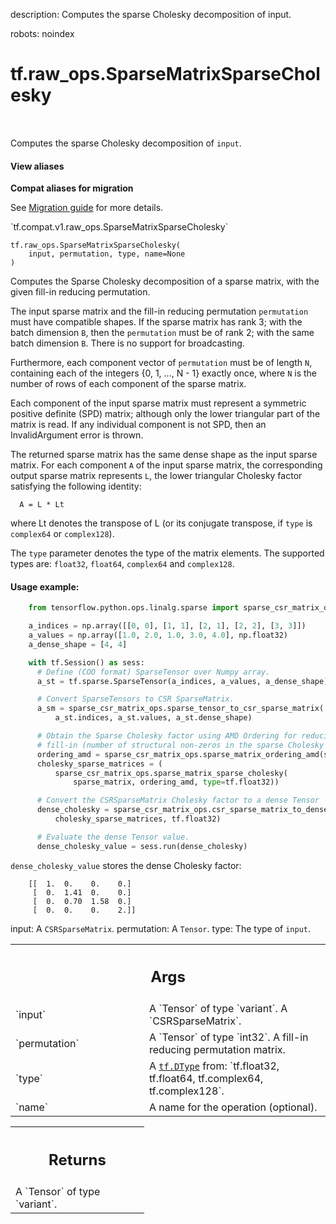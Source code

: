 description: Computes the sparse Cholesky decomposition of input.

robots: noindex

# tf.raw_ops.SparseMatrixSparseCholesky

<!-- Insert buttons and diff -->

<table class="tfo-notebook-buttons tfo-api nocontent" align="left">

</table>



Computes the sparse Cholesky decomposition of `input`.

<section class="expandable">
  <h4 class="showalways">View aliases</h4>
  <p>
<b>Compat aliases for migration</b>
<p>See
<a href="https://www.tensorflow.org/guide/migrate">Migration guide</a> for
more details.</p>
<p>`tf.compat.v1.raw_ops.SparseMatrixSparseCholesky`</p>
</p>
</section>

<pre class="devsite-click-to-copy prettyprint lang-py tfo-signature-link">
<code>tf.raw_ops.SparseMatrixSparseCholesky(
    input, permutation, type, name=None
)
</code></pre>



<!-- Placeholder for "Used in" -->

Computes the Sparse Cholesky decomposition of a sparse matrix, with the given
fill-in reducing permutation.

The input sparse matrix and the fill-in reducing permutation `permutation` must
have compatible shapes. If the sparse matrix has rank 3; with the batch
dimension `B`, then the `permutation` must be of rank 2; with the same batch
dimension `B`. There is no support for broadcasting.

Furthermore, each component vector of `permutation` must be of length `N`,
containing each of the integers {0, 1, ..., N - 1} exactly once, where `N` is
the number of rows of each component of the sparse matrix.

Each component of the input sparse matrix must represent a symmetric positive
definite (SPD) matrix; although only the lower triangular part of the matrix is
read. If any individual component is not SPD, then an InvalidArgument error is
thrown.

The returned sparse matrix has the same dense shape as the input sparse matrix.
For each component `A` of the input sparse matrix, the corresponding output
sparse matrix represents `L`, the lower triangular Cholesky factor satisfying
the following identity:

```
  A = L * Lt
```

where Lt denotes the transpose of L (or its conjugate transpose, if `type` is
`complex64` or `complex128`).

The `type` parameter denotes the type of the matrix elements. The supported
types are: `float32`, `float64`, `complex64` and `complex128`.

#### Usage example:



```python
    from tensorflow.python.ops.linalg.sparse import sparse_csr_matrix_ops

    a_indices = np.array([[0, 0], [1, 1], [2, 1], [2, 2], [3, 3]])
    a_values = np.array([1.0, 2.0, 1.0, 3.0, 4.0], np.float32)
    a_dense_shape = [4, 4]

    with tf.Session() as sess:
      # Define (COO format) SparseTensor over Numpy array.
      a_st = tf.sparse.SparseTensor(a_indices, a_values, a_dense_shape)

      # Convert SparseTensors to CSR SparseMatrix.
      a_sm = sparse_csr_matrix_ops.sparse_tensor_to_csr_sparse_matrix(
          a_st.indices, a_st.values, a_st.dense_shape)

      # Obtain the Sparse Cholesky factor using AMD Ordering for reducing zero
      # fill-in (number of structural non-zeros in the sparse Cholesky factor).
      ordering_amd = sparse_csr_matrix_ops.sparse_matrix_ordering_amd(sparse_matrix)
      cholesky_sparse_matrices = (
          sparse_csr_matrix_ops.sparse_matrix_sparse_cholesky(
              sparse_matrix, ordering_amd, type=tf.float32))

      # Convert the CSRSparseMatrix Cholesky factor to a dense Tensor
      dense_cholesky = sparse_csr_matrix_ops.csr_sparse_matrix_to_dense(
          cholesky_sparse_matrices, tf.float32)

      # Evaluate the dense Tensor value.
      dense_cholesky_value = sess.run(dense_cholesky)
```

`dense_cholesky_value` stores the dense Cholesky factor:

```
    [[  1.  0.    0.    0.]
     [  0.  1.41  0.    0.]
     [  0.  0.70  1.58  0.]
     [  0.  0.    0.    2.]]
```


input: A `CSRSparseMatrix`.
permutation: A `Tensor`.
type: The type of `input`.

<!-- Tabular view -->
 <table class="responsive fixed orange">
<colgroup><col width="214px"><col></colgroup>
<tr><th colspan="2"><h2 class="add-link">Args</h2></th></tr>

<tr>
<td>
`input`
</td>
<td>
A `Tensor` of type `variant`. A `CSRSparseMatrix`.
</td>
</tr><tr>
<td>
`permutation`
</td>
<td>
A `Tensor` of type `int32`.
A fill-in reducing permutation matrix.
</td>
</tr><tr>
<td>
`type`
</td>
<td>
A <a href="../../tf/dtypes/DType.md"><code>tf.DType</code></a> from: `tf.float32, tf.float64, tf.complex64, tf.complex128`.
</td>
</tr><tr>
<td>
`name`
</td>
<td>
A name for the operation (optional).
</td>
</tr>
</table>



<!-- Tabular view -->
 <table class="responsive fixed orange">
<colgroup><col width="214px"><col></colgroup>
<tr><th colspan="2"><h2 class="add-link">Returns</h2></th></tr>
<tr class="alt">
<td colspan="2">
A `Tensor` of type `variant`.
</td>
</tr>

</table>


